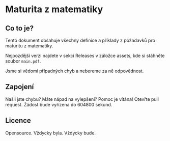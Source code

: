 # Maturita z matematiky
## Co to je?
Tento dokument obsahuje všechny definice a příklady z požadavků pro maturitu z matematiky.

Nejpozdější verzi najdete v sekci Releases v záložce assets, kde si stáhněte soubor `main.pdf`.

Jsme si vědomi případných chyb a nebereme za ně odpovědnost.

## Zapojení
Našli jste chybu? Máte nápad na vylepšení? Pomoc je vítána! Otevřte pull request. Žádost bude vyřízena do 604800 sekund.

## Licence
Opensource. Vždycky byla. Vždycky bude.
